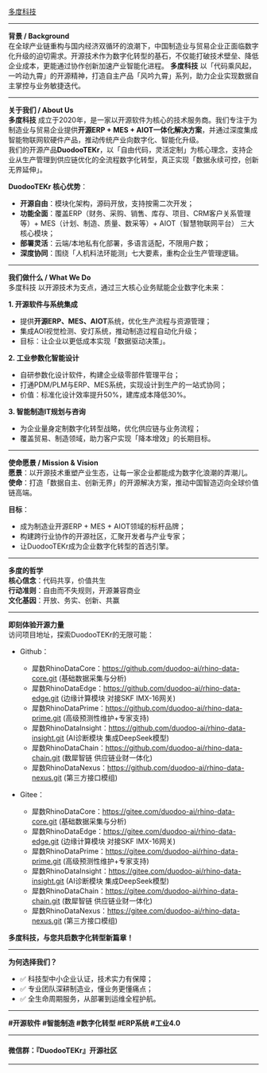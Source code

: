 [多度科技](http://www.duodoo.tech/)

---
**背景 / Background**  
在全球产业链重构与国内经济双循环的浪潮下，中国制造业与贸易企业正面临数字化升级的迫切需求。开源技术作为数字化转型的基石，不仅能打破技术壁垒、降低企业成本，更能通过协作创新加速产业智能化进程。
**多度科技** 以「代码乘风起，一吟动九霄」的开源精神，打造自主产品「风吟九霄」系列，助力企业实现数据自主掌控与业务敏捷迭代。

---

**关于我们 / About Us**  
**多度科技** 成立于2020年，是一家以开源软件为核心的技术服务商。我们专注于为制造业与贸易企业提供**开源ERP + MES + AIOT一体化解决方案**，并通过深度集成智能物联网软硬件产品，推动传统产业向数字化、智能化升级。  
我们的开源产品**DuodooTEKr**，以「自由代码，灵活定制」为核心理念，支持企业从生产管理到供应链优化的全流程数字化转型，真正实现「数据永续可控，创新无界延伸」。

**DuodooTEKr 核心优势**：  
- **开源自由**：模块化架构，源码开放，支持按需二次开发；  
- **功能全面**：覆盖ERP（财务、采购、销售、库存、项目、CRM客户关系管理等）+ MES（计划、制造、质量、数采等）+ AIOT（智慧物联网平台） 三大核心模块；  
- **部署灵活**：云端/本地私有化部署，多语言适配，不限用户数；  
- **深度协同**：围绕「人机料法环能测」七大要素，重构企业生产管理逻辑。  

---

**我们做什么 / What We Do**  
多度科技 以开源技术为支点，通过三大核心业务赋能企业数字化未来：  

**1. 开源软件与系统集成**  
- 提供**开源ERP、MES、AIOT**系统，优化生产流程与资源管理；  
- 集成AOI视觉检测、安灯系统，推动制造过程自动化升级；  
- 目标：让企业以更低成本实现「数据驱动决策」。  

**2. 工业参数化智能设计**  
- 自研参数化设计软件，构建企业级零部件管理平台；  
- 打通PDM/PLM与ERP、MES系统，实现设计到生产的一站式协同；  
- 价值：标准化设计效率提升50%，建库成本降低30%。  

**3. 智能制造IT规划与咨询**  
- 为企业量身定制数字化转型战略，优化供应链与业务流程；  
- 覆盖贸易、制造领域，助力客户实现「降本增效」的长期目标。  

---

**使命愿景 / Mission & Vision**  
**愿景**：以开源技术重塑产业生态，让每一家企业都能成为数字化浪潮的弄潮儿。  
**使命**：打造「数据自主、创新无界」的开源解决方案，推动中国智造迈向全球价值链高端。  

**目标**：  
- 成为制造业开源ERP + MES + AIOT领域的标杆品牌；  
- 构建跨行业协作的开源社区，汇聚开发者与产业专家；  
- 让DuodooTEKr成为企业数字化转型的首选引擎。  

---

**多度的哲学**  
**核心信念**：代码共享，价值共生  
**行动准则**：自由而不失规则，开源兼容商业  
**文化基因**：开放、务实、创新、共赢  

---

**即刻体验开源力量**  
访问项目地址，探索DuodooTEKr的无限可能：  

- Github：

  - 犀数RhinoDataCore：https://github.com/duodoo-ai/rhino-data-core.git  (基础数据采集与分析)
  - 犀数RhinoDataEdge：https://github.com/duodoo-ai/rhino-data-edge.git  (边缘计算模块 对接SKF IMX-16网关)
  - 犀数RhinoDataPrime：https://github.com/duodoo-ai/rhino-data-prime.git  (高级预测性维护+专家支持)
  - 犀数RhinoDataInsight：https://github.com/duodoo-ai/rhino-data-insight.git  (AI诊断模块 集成DeepSeek模型)
  - 犀数RhinoDataChain：https://github.com/duodoo-ai/rhino-data-chain.git  (数犀智链 供应链业财一体化)
  - 犀数RhinoDataNexus：https://github.com/duodoo-ai/rhino-data-nexus.git  (第三方接口模组)

- Gitee：

  - 犀数RhinoDataCore：https://gitee.com/duodoo-ai/rhino-data-core.git  (基础数据采集与分析)
  - 犀数RhinoDataEdge：https://gitee.com/duodoo-ai/rhino-data-edge.git  (边缘计算模块 对接SKF IMX-16网关)
  - 犀数RhinoDataPrime：https://gitee.com/duodoo-ai/rhino-data-prime.git  (高级预测性维护+专家支持)
  - 犀数RhinoDataInsight：https://gitee.com/duodoo-ai/rhino-data-insight.git  (AI诊断模块 集成DeepSeek模型)
  - 犀数RhinoDataChain：https://gitee.com/duodoo-ai/rhino-data-chain.git  (数犀智链 供应链业财一体化)
  - 犀数RhinoDataNexus：https://gitee.com/duodoo-ai/rhino-data-nexus.git  (第三方接口模组)

**多度科技，与您共启数字化转型新篇章！**  

---

**为何选择我们？**  
- ✅ 科技型中小企业认证，技术实力有保障；  
- ✅ 专业团队深耕制造业，懂业务更懂痛点；  
- ✅ 全生命周期服务，从部署到运维全程护航。  

---  
**#开源软件 #智能制造 #数字化转型 #ERP系统 #工业4.0**


---  
#### 微信群：『DuodooTEKr』开源社区
---